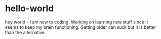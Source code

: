 # hello-world

hey world - I am new to coding.  Working on learning new stuff since it seems
to keep my brain functioning.  Getting older can suck but it is better than the alternative.
